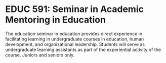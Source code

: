 # EDUC 591: Seminar in Academic Mentoring in Education

The education seminar in education provides direct experience in facilitating learning in undergraduate courses in education, human development, and organizational leadership. Students will serve as undergraduate learning assistants as part of the experiential activity of the course. Juniors and seniors only.